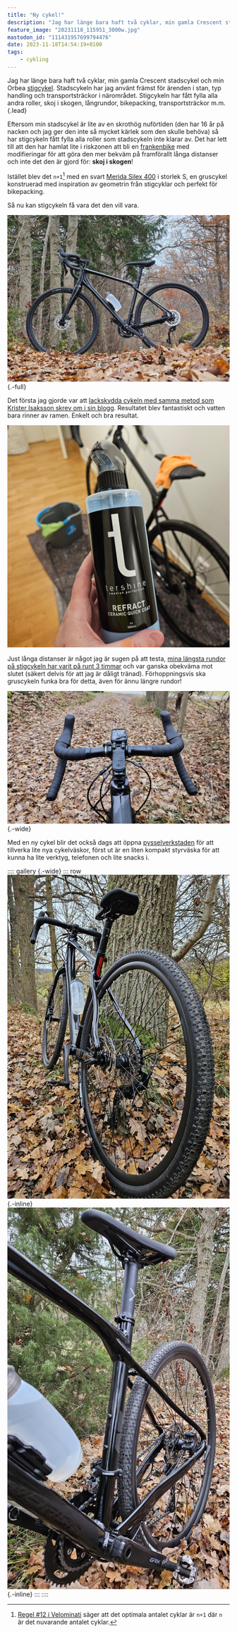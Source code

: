 ```yaml
---
title: "Ny cykel!"
description: "Jag har länge bara haft två cyklar, min gamla Crescent stadscykel och min Orbea stigcykel. Stadscykeln har jag använt främst för ärenden i stan, typ handling och transportsträckor i närområdet. Stigcykeln har fått fylla alla andra roller, skoj i skogen, långrundor, bikepacking, transportsträckor m.m."
feature_image: "20231118_115951_3000w.jpg"
mastodon_id: "111431957699794476"
date: 2023-11-18T14:54:19+0100
tags:
    - cykling
---
```


Jag har länge bara haft två cyklar, min gamla Crescent stadscykel och min Orbea [stigcykel][Orbea Laufey - Vintercykling]. Stadscykeln har jag använt främst för ärenden i stan, typ handling och transportsträckor i närområdet. Stigcykeln har fått fylla alla andra roller, skoj i skogen, långrundor, bikepacking, transportsträckor m.m.{.lead}

Eftersom min stadscykel är lite av en skrothög nuförtiden (den har 16 år på nacken och jag ger den inte så mycket kärlek som den skulle behöva) så har stigcykeln fått fylla alla roller som stadscykeln inte klarar av. Det har lett till att den har hamlat lite i riskzonen att bli en [frankenbike][/r/frankenbike] med modifieringar för att göra den mer bekväm på framförallt långa distanser och inte det den är gjord för: **skoj i skogen**!

Istället blev det `n+1`[^1] med en svart [Merida Silex 400] i storlek S, en gruscykel konstruerad med inspiration av geometrin från stigcyklar och perfekt för bikepacking.

Så nu kan stigcykeln få vara det den vill vara.

![En svart gruscykel av modellen Merida Silex som står i profil på en väg](20231118_115705_3000w.jpg "Merida Silex 400 i storlek S"){.-full}

Det första jag gjorde var att [lackskydda cykeln med samma metod som Krister Isaksson skrev om i sin blogg][Kristers blogg - Lackskydd]. Resultatet blev fantastiskt och vatten bara rinner av ramen. Enkelt och bra resultat.

![En förpackning Tershine Refract lackskydd med en cykel i bakgrunden ur fokus.](20231116_195830.jpg)

Just långa distanser är något jag är sugen på att testa, [mina längsta rundor på stigcykeln har varit på runt 3 timmar][Strava - 6985802857] och var ganska obekväma mot slutet (säkert delvis för att jag är dåligt tränad). Förhoppningsvis ska gruscykeln funka bra för detta, även för ännu längre rundor!

![Styret på en svart gruscykel. Styret är av typen bockstyre och har en cykeldator monterad på ett fäste som sticker ut lite framför styret.](20231118_115936_3000w.jpg){.-wide}

Med en ny cykel blir det också dags att öppna [pysselverkstaden](/diy/) för att tillverka lite nya cykelväskor, först ut är en liten kompakt styrväska för att kunna ha lite verktyg, telefonen och lite snacks i.

:::: gallery {.-wide}
::: row
![En svart gruscykel sett bakifrån från sidan. Den står lutad mot ett träd och är skinande svart. Reflexer i form av klistermärken sitter på skärmen och det sitter en vattenflaska monterad i ramen.](20231118_120009_3000w.jpg){.-inline}
![Bakhjulet och sittstolpen på en svart gruscykel sett bakifrån från sidan.](20231118_120001_3000w.jpg){.-inline}
:::
::::

[^1]: [Regel #12 i Velominati][The Rules] säger att det optimala antalet cyklar är `n+1` där `n` är det nuvarande antalet cyklar.

[The Rules]: https://www.velominati.com/#the-rules
[Merida Silex 400]: https://www.merida-bikes.com/sv-se/bike/3119-4115/silex-400
[/r/frankenbike]: https://old.reddit.com/r/Frankenbike/
[Orbea Laufey - Vintercykling]: /2021/05/17/en-vinter-pa-cykel/
[Kristers blogg - Lackskydd]: https://cykelmagasinet.se/lackskyddar-cykeln/
[Strava - 6985802857]: https://www.strava.com/activities/6985802857
